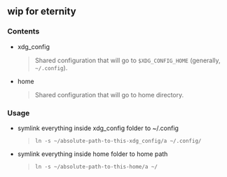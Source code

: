 ## wip for eternity

### Contents

- xdg_config
  > Shared configuration that will go to `$XDG_CONFIG_HOME` (generally, `~/.config`).
- home
  > Shared configuration that will go to home directory.

### Usage

- symlink everything inside xdg_config folder to ~/.config
  > `ln -s ~/absolute-path-to-this-xdg_config/a ~/.config/`
- symlink everything inside home folder to home path
  > `ln -s ~/absolute-path-to-this-home/a ~/`
